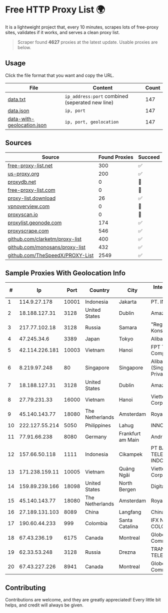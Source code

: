 
# Free HTTP Proxy List 🌍

It is a lightweight project that, every 10 minutes, scrapes lots of free-proxy sites, validates if it works, and serves a clean proxy list.


> Scraper found **4627** proxies at the latest update. Usable proxies are below.

## Usage

Click the file format that you want and copy the URL.


|File|Content|Count|
|----|-------|-----|
|[data.txt](https://raw.githubusercontent.com/themiralay/Proxy-List-World/master/data.txt)|`ip_address:port` combined (seperated new line)|147|
|[data.json](https://raw.githubusercontent.com/themiralay/Proxy-List-World/master/data.json)|`ip, port`|147|
|[data-with-geolocation.json](https://raw.githubusercontent.com/themiralay/Proxy-List-World/master/data-with-geolocation.json)|`ip, port, geolocation`|147|

## Sources

|Source|Found Proxies|Succeed|
|------|-------------|-------|
|[free-proxy-list.net](https://free-proxy-list.net)|300|✅|
|[us-proxy.org](https://www.us-proxy.org)|200|✅|
|[proxydb.net](http://proxydb.net)|0|🚫|
|[free-proxy-list.com](https://free-proxy-list.com/?page=&port=&type%5B%5D=http&type%5B%5D=https&up_time=0&search=Search)|0|🚫|
|[proxy-list.download](https://www.proxy-list.download/HTTP)|26|✅|
|[vpnoverview.com](https://vpnoverview.com/privacy/anonymous-browsing/free-proxy-servers)|0|🚫|
|[proxyscan.io](https://www.proxyscan.io)|0|🚫|
|[proxylist.geonode.com](https://proxylist.geonode.com/api/proxy-list?limit=300&page=1&sort_by=lastChecked&sort_type=desc&protocols=http,https)|174|✅|
|[proxyscrape.com](https://api.proxyscrape.com/v2/?request=displayproxies&protocol=http&timeout=10000&country=all&ssl=all&anonymity=all)|546|✅|
|[github.com/clarketm/proxy-list](https://raw.githubusercontent.com/clarketm/proxy-list/master/proxy-list-raw.txt)|400|✅|
|[github.com/monosans/proxy-list](https://raw.githubusercontent.com/monosans/proxy-list/main/proxies/http.txt)|432|✅|
|[github.com/TheSpeedX/PROXY-List](https://raw.githubusercontent.com/TheSpeedX/PROXY-List/master/http.txt)|2549|✅|


## Sample Proxies With Geolocation Info

|#|Ip|Port|Country|City|Internet Service Provider|
|-|--|----|-------|----|-------------------------|
|1|114.9.27.178|10001|Indonesia|Jakarta|PT. INDOSAT Tbk|
|2|18.188.127.31|3128|United States|Dublin|Amazon.com, Inc.|
|3|217.77.102.18|3128|Russia|Samara|"Region Svyaz Konsalt" LLC|
|4|47.245.34.6|3389|Japan|Tokyo|Alibaba Cloud LLC|
|5|42.114.226.181|10003|Vietnam|Hanoi|FPT Telecom Company|
|6|8.219.97.248|80|Singapore|Singapore|Alibaba Cloud (Singapore) Private Limited|
|7|18.188.127.31|3128|United States|Dublin|Amazon.com, Inc.|
|8|27.79.231.33|16000|Vietnam|Hanoi|Viettel Corporation|
|9|45.140.143.77|18080|The Netherlands|Amsterdam|RoyaleHosting BV|
|10|222.127.55.214|5050|Philippines|Lahug|INNOVE|
|11|77.91.66.238|8080|Germany|Frankfurt am Main|Andrii Hrosh|
|12|157.66.50.118|1111|Indonesia|Cikampek|PT BARAYA TELEKOMUNIKASI INDONESIA|
|13|171.238.159.11|10005|Vietnam|Quảng Ngãi|Viettel Corporation|
|14|159.89.239.166|18098|United States|North Bergen|DigitalOcean, LLC|
|15|45.140.143.77|18080|The Netherlands|Amsterdam|RoyaleHosting BV|
|16|27.189.131.103|8089|China|Langfang|Chinanet|
|17|190.60.44.233|999|Colombia|Santa Catalina|IFX NETWORKS COLOMBIA|
|18|67.43.236.19|6175|Canada|Montreal|GloboTech Communications|
|19|62.33.53.248|3128|Russia|Drezna|TRANS-TELECOM|
|20|67.43.227.226|8941|Canada|Montreal|GloboTech Communications|



## Contributing

Contributions are welcome, and they are greatly appreciated! Every
little bit helps, and credit will always be given.

